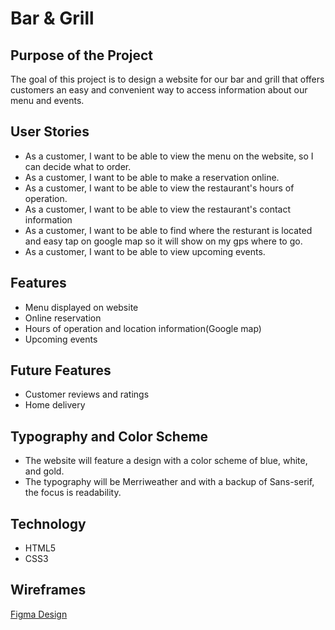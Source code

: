 # Bar & Grill

## Purpose of the Project
The goal of this project is to design a website for our bar and grill that offers customers an easy and convenient way to access information about our menu and events.

## User Stories
- As a customer, I want to be able to view the menu on the website, so I can decide what to order.
- As a customer, I want to be able to make a reservation online.
- As a customer, I want to be able to view the restaurant's hours of operation.
- As a customer, I want to be able to view the restaurant's contact information
- As a customer, I want to be able to find where the resturant is located and easy tap on google map so it will show on my gps where to go.
- As a customer, I want to be able to view upcoming events.



## Features
- Menu displayed on website
- Online reservation
- Hours of operation and location information(Google map)
- Upcoming events



## Future Features
- Customer reviews and ratings
- Home delivery



## Typography and Color Scheme
- The website will feature a design with a color scheme of blue, white, and gold.
- The typography will be Merriweather and with a backup of Sans-serif, the focus is readability.

## Technology
- HTML5
- CSS3

## Wireframes

[Figma Design](https://www.figma.com/file/wayT9Z27AmAV2XAdUMhyq8/Untitled?node-id=1%3A38&t=IXN6iC1Ou8AhZM1w-1 "Link to Figma")




